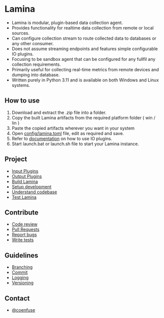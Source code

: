 # Lamina

- Lamina is modular, plugin-based data collection agent.
- Provides functionality for realtime data collection from remote or local sources.
- Can configure collection stream to route collected data to databases or any other consumer.
- Does not assume streaming endpoints and features simple configurable IO plugins.
- Focusing to be sandbox agent that can be configured for any fullfil any collection requirements.
- Primarily useful for collecting real-time metrics from remote devices and dumping into database.
- Written purely in Python 3.11 and is available on both Windows and Linux systems.

## How to use

1. Download and extract the .zip file into a folder.
2. Copy the built Lamina artifacts from the required platform folder ( win / lin )
3. Paste the copied artifacts wherever you want in your system
4. Open [config/lamina.toml](config/lamina.toml) file, edit as required and save.
5. Refer to [documentation](docs/plugin) on how to use IO plugins.
5. Start launch.bat or launch.sh file to start your Lamina instance.

## Project

- [Input Plugins](docs/plugins/input.md)
- [Output Plugins](docs/plugins/output.md)
- [Build Lamina](docs/project/build.md)
- [Setup development](docs/project/setup.md)
- [Understand codebase](docs/project/study.md)
- [Test Lamina](docs/project/test.md)

## Contribute

- [Code review](docs/contribute/code_review.md)
- [Pull Requests](docs/contribute/issue_pr.md)
- [Report bugs](docs/contribute/report_bug.md)
- [Write tests](docs/contribute/write_test.md)

## Guidelines

- [Branching](docs/guidelines/branch.md)
- [Commit](docs/guidelines/commit.md)
- [Logging](docs/guidelines/logging.md)
- [Versioning](docs/guidelines/versioning.md)

## Contact

- [@coenfuse](www.twitter.com/coenfuse)